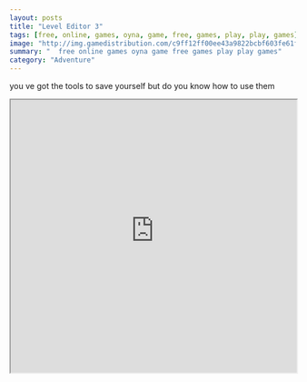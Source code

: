 ```yaml
---
layout: posts
title: "Level Editor 3"
tags: [free, online, games, oyna, game, free, games, play, play, games]
image: "http://img.gamedistribution.com/c9ff12ff00ee43a9822bcbf603fe61f7.jpg"
summary: "  free online games oyna game free games play play games"
category: "Adventure"
---
```


you ve got the tools to save yourself but do you know how to use them

<iframe width="100%" height="480px;" src="http://flash.gamedistribution.com?game=c9ff12ff00ee43a9822bcbf603fe61f7"></iframe>